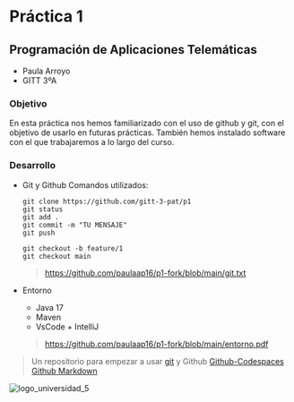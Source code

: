 # **Práctica 1**

## Programación de Aplicaciones Telemáticas
- Paula Arroyo
- GITT 3ºA

### Objetivo
En esta práctica nos hemos familiarizado con el uso de github y git, con el objetivo de usarlo en futuras prácticas.
También hemos instalado software con el que trabajaremos a lo largo del curso.

### Desarrollo
- Git y Github
  Comandos utilizados:
  
  ```
  git clone https://github.com/gitt-3-pat/p1
  git status
  git add .
  git commit -m "TU MENSAJE"
  git push
  
  git checkout -b feature/1
  git checkout main
  ```
  > https://github.com/paulaap16/p1-fork/blob/main/git.txt
  
- Entorno
  - Java 17
  - Maven
  - VsCode + IntelliJ
  > https://github.com/paulaap16/p1-fork/blob/main/entorno.pdf

> Un repositorio para empezar a usar [git](https://git-scm.com/) y Github
> [Github-Codespaces](https://github.com/features/codespaces)
> [Github Markdown](https://docs.github.com/es/get-started/writing-on-github/getting-started-with-writing-and-formatting-on-github/basic-writing-and-formatting-syntax)




![logo_universidad_5](https://github.com/paulaap16/p1-fork/assets/148755838/5f2445de-f146-439f-831f-036658937236)
